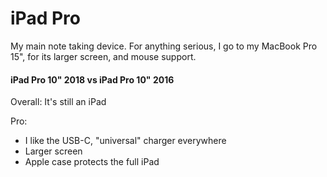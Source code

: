 # iPad Pro

My main note taking device. For anything serious, I go to my MacBook Pro 15", for its larger screen, and mouse support.

#### iPad Pro 10" 2018 vs iPad Pro 10" 2016

Overall: It's still an iPad

Pro:

* I like the USB-C, "universal" charger everywhere
* Larger screen
* Apple case protects the full iPad

